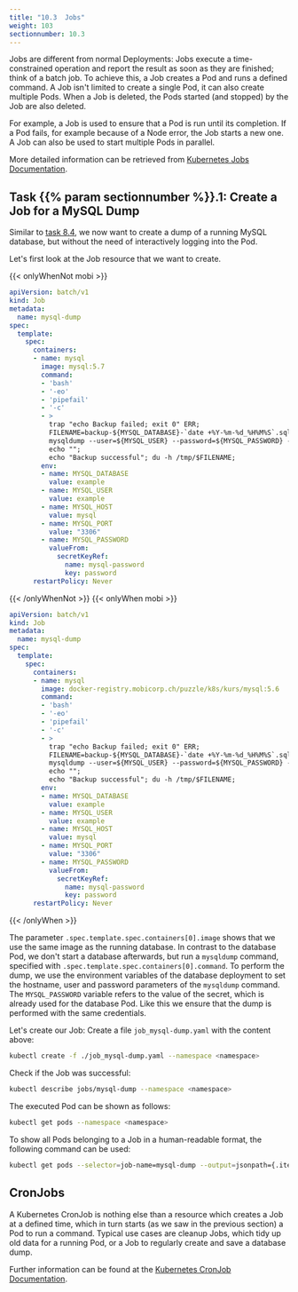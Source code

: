 ```yaml
---
title: "10.3  Jobs"
weight: 103
sectionnumber: 10.3
---
```


Jobs are different from normal Deployments: Jobs execute a time-constrained operation and report the result as soon as they are finished; think of a batch job. To achieve this, a Job creates a Pod and runs a defined command. A Job isn't limited to create a single Pod, it can also create multiple Pods. When a Job is deleted, the Pods started (and stopped) by the Job are also deleted.

For example, a Job is used to ensure that a Pod is run until its completion. If a Pod fails, for example because of a Node error, the Job starts a new one. A Job can also be used to start multiple Pods in parallel.

More detailed information can be retrieved from [Kubernetes Jobs Documentation](https://kubernetes.io/docs/concepts/workloads/controllers/jobs-run-to-completion/).


## Task {{% param sectionnumber %}}.1: Create a Job for a MySQL Dump

Similar to [task 8.4](../../08.0/#task-84-import-a-database-dump), we now want to create a dump of a running MySQL database, but without the need of interactively logging into the Pod.

Let's first look at the Job resource that we want to create.

{{< onlyWhenNot mobi >}}
```yaml
apiVersion: batch/v1
kind: Job
metadata:
  name: mysql-dump
spec:
  template:
    spec:
      containers:
      - name: mysql
        image: mysql:5.7
        command:
        - 'bash'
        - '-eo'
        - 'pipefail'
        - '-c'
        - >
          trap "echo Backup failed; exit 0" ERR;
          FILENAME=backup-${MYSQL_DATABASE}-`date +%Y-%m-%d_%H%M%S`.sql.gz;
          mysqldump --user=${MYSQL_USER} --password=${MYSQL_PASSWORD} --host=${MYSQL_HOST} --port=${MYSQL_PORT} --skip-lock-tables --quick --add-drop-database --routines ${MYSQL_DATABASE} | gzip > /tmp/$FILENAME;
          echo "";
          echo "Backup successful"; du -h /tmp/$FILENAME;
        env:
        - name: MYSQL_DATABASE
          value: example
        - name: MYSQL_USER
          value: example
        - name: MYSQL_HOST
          value: mysql
        - name: MYSQL_PORT
          value: "3306"
        - name: MYSQL_PASSWORD
          valueFrom:
            secretKeyRef:
              name: mysql-password
              key: password
      restartPolicy: Never
```
{{< /onlyWhenNot >}}
{{< onlyWhen mobi >}}
```yaml
apiVersion: batch/v1
kind: Job
metadata:
  name: mysql-dump
spec:
  template:
    spec:
      containers:
      - name: mysql
        image: docker-registry.mobicorp.ch/puzzle/k8s/kurs/mysql:5.6
        command:
        - 'bash'
        - '-eo'
        - 'pipefail'
        - '-c'
        - >
          trap "echo Backup failed; exit 0" ERR;
          FILENAME=backup-${MYSQL_DATABASE}-`date +%Y-%m-%d_%H%M%S`.sql.gz;
          mysqldump --user=${MYSQL_USER} --password=${MYSQL_PASSWORD} --host=${MYSQL_HOST} --port=${MYSQL_PORT} --skip-lock-tables --quick --add-drop-database --routines ${MYSQL_DATABASE} | gzip > /tmp/$FILENAME;
          echo "";
          echo "Backup successful"; du -h /tmp/$FILENAME;
        env:
        - name: MYSQL_DATABASE
          value: example
        - name: MYSQL_USER
          value: example
        - name: MYSQL_HOST
          value: mysql
        - name: MYSQL_PORT
          value: "3306"
        - name: MYSQL_PASSWORD
          valueFrom:
            secretKeyRef:
              name: mysql-password
              key: password
      restartPolicy: Never
```
{{< /onlyWhen >}}

The parameter `.spec.template.spec.containers[0].image` shows that we use the same image as the running database. In contrast to the database Pod, we don't start a database afterwards, but run a `mysqldump` command, specified with `.spec.template.spec.containers[0].command`. To perform the dump, we use the environment variables of the database deployment to set the hostname, user and password parameters of the `mysqldump` command. The `MYSQL_PASSWORD` variable refers to the value of the secret, which is already used for the database Pod. Like this we ensure that the dump is performed with the same credentials.

Let's create our Job: Create a file `job_mysql-dump.yaml` with the content above:

```bash
kubectl create -f ./job_mysql-dump.yaml --namespace <namespace>
```

Check if the Job was successful:

```bash
kubectl describe jobs/mysql-dump --namespace <namespace>
```

The executed Pod can be shown as follows:

```bash
kubectl get pods --namespace <namespace>
```

To show all Pods belonging to a Job in a human-readable format, the following command can be used:

```bash
kubectl get pods --selector=job-name=mysql-dump --output=jsonpath={.items..metadata.name} --namespace <namespace>
```


## CronJobs

A Kubernetes CronJob is nothing else than a resource which creates a Job at a defined time, which in turn starts (as we saw in the previous section) a Pod to run a command. Typical use cases are cleanup Jobs, which tidy up old data for a running Pod, or a Job to regularly create and save a database dump.

Further information can be found at the [Kubernetes CronJob Documentation](https://kubernetes.io/docs/concepts/workloads/controllers/cron-jobs/).
